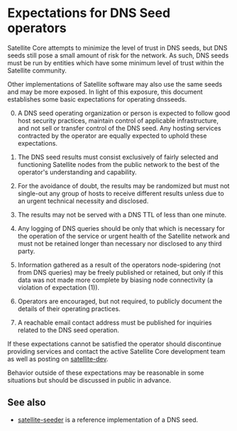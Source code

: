 Expectations for DNS Seed operators
====================================

Satellite Core attempts to minimize the level of trust in DNS seeds,
but DNS seeds still pose a small amount of risk for the network.
As such, DNS seeds must be run by entities which have some minimum
level of trust within the Satellite community.

Other implementations of Satellite software may also use the same
seeds and may be more exposed. In light of this exposure, this
document establishes some basic expectations for operating dnsseeds.

0. A DNS seed operating organization or person is expected to follow good
host security practices, maintain control of applicable infrastructure,
and not sell or transfer control of the DNS seed. Any hosting services
contracted by the operator are equally expected to uphold these expectations.

1. The DNS seed results must consist exclusively of fairly selected and
functioning Satellite nodes from the public network to the best of the
operator's understanding and capability.

2. For the avoidance of doubt, the results may be randomized but must not
single-out any group of hosts to receive different results unless due to an
urgent technical necessity and disclosed.

3. The results may not be served with a DNS TTL of less than one minute.

4. Any logging of DNS queries should be only that which is necessary
for the operation of the service or urgent health of the Satellite
network and must not be retained longer than necessary nor disclosed
to any third party.

5. Information gathered as a result of the operators node-spidering
(not from DNS queries) may be freely published or retained, but only
if this data was not made more complete by biasing node connectivity
(a violation of expectation (1)).

6. Operators are encouraged, but not required, to publicly document the
details of their operating practices.

7. A reachable email contact address must be published for inquiries
related to the DNS seed operation.

If these expectations cannot be satisfied the operator should
discontinue providing services and contact the active Satellite
Core development team as well as posting on
[satellite-dev](https://groups.google.com/forum/#!forum/satellite-dev).

Behavior outside of these expectations may be reasonable in some
situations but should be discussed in public in advance.

See also
----------
- [satellite-seeder](https://github.com/pooler/satellite-seeder) is a reference implementation of a DNS seed.
